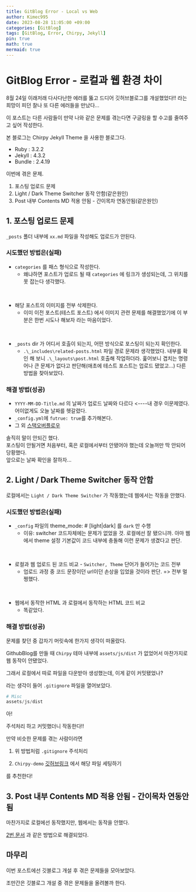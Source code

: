 ```yaml
---
title: GitBlog Error - Local vs Web
author: Kimec995
date: 2023-08-28 11:05:00 +09:00
categories: [GitBlog]
tags: [GitBlog, Error, Chirpy, Jekyll]
pin: true
math: true
mermaid: true
---
```


# GitBlog Error - 로컬과 웹 환경 차이

8월 24일 이래저래 다사다난한 에러를 뚫고 드디어 깃허브블로그를 개설했었다!!
라는 희망이 피던 찰나 또 다른 에러들을 만났다...

이 포스트는 다른 사람들이 만약 나와 같은 문제를 겪는다면 구글링을 할 수고를 줄여주고 싶어 작성한다.

본 블로그는 Chirpy Jekyll Theme 을 사용한 블로그다.
- Ruby : 3.2.2
- Jekyll : 4.3.2
- Bundle : 2.4.19

이번에 겪은 문제.
1. 포스팅 업로드 문제
2. Light / Dark Theme Switcher 동작 안함(같은원인)
3. Post 내부 Contents MD 적용 안됨 - 간이목차 연동안됨(같은원인)

## 1. 포스팅 업로드 문제

`_posts` 폴더 내부에 `xx.md` 파일을 작성해도 업로드가 안된다. 

### 시도했던 방법은(실패)

- `categories` 를 패스 형식으로 작성한다.
    - 왜냐하면 포스트가 업로드 될 때 `categories` 에 링크가 생성되는데, 그 위치를 못 잡는다 생각했다.

<br>

- 해당 포스트의 이미지를 전부 삭제한다.
    - 이미 이전 포스트(테스트 포스트) 에서 이미지 관련 문제를 해결했었기에 이 부분은 한번 시도나 해보자 라는 마음이었다.

<br>

- `_posts` dir 가 어디서 호출이 되는지, 어떤 방식으로 포스팅이 되는지 확인한다.
    - `.\_includes\related-posts.html` 파일 경로 문제라 생각했었다. 내부를 확인 해 보니 `.\_layouts\post.html`  호출해 작업하더라. 훑어보니 겹치는 명령어나 큰 문제가 없다고 판단해(애초에 테스트 포스트는 업로드 됐었고...) 다른 방법을 찾아보았다.

### 해결 방법(성공)
- `YYYY-MM-DD-Title.md` 의 날짜가 업로드 날짜와 다르다 <----내 경우 이문제였다. 어이없게도 오늘 날짜를 헷갈렸다.
- `_config.yml`에 `futrue: true`를 추가해본다.
- 그 외 [스택오버플로우](https://stackoverflow.com/questions/16990138/jekyll-not-generating-posts)

솔직히 말이 안되긴 했다.\
포스팅이 안될거면 처음부터, 혹은 로컬에서부터 안됐어야 했는데 오늘꺼만 딱 안되어 당황했다.\
앞으로는 날짜 확인을 잘하자...

## 2. Light / Dark Theme Switcher 동작 안함

로컬에서는 `Light / Dark Theme Switcher` 가 작동했는데 웹에서는 작동을 안했다.

### 시도했던 방법은(실패)

- `_config` 파일의 theme_mode: # [light|dark] 를 `dark` 만 수행
    - 이유: switcher 코드자체에는 문제가 없었을 것. 로컬에선 잘 됐으니까. 아마 웹에서 theme 설정 기본값이 코드 내부에 충돌해 이런 문제가 생겼다고 판단.

<br>

- 로컬과 웹 업로드 된 코드 비교 - `Switcher, Theme` 단어가 들어가는 코드 전부
    - 업로드 과정 중 코드 문장이던 url이던 손상을 입었을 것이라 판단. => 전부 멀쩡했다.

<br>

- 웹에서 동작한 HTML 과 로컬에서 동작하는 HTML 코드 비교
    - 똑같았다.

### 해결 방법(성공)
문제를 찾던 중 갑자기 머릿속에 한가지 생각이 떠올랐다.  

GithubBlog를 만들 때 `Chirpy` 테마 내부에 `assets/js/dist` 가 없었어서 마찬가지로 웹 동작이 안됐었다.

그래서 로컬에서 따로 파일을 다운받아 생성했는데, 이게 같이 커밋됐었나?

라는 생각이 들어 `.gitignore` 파일을 열어보았다.


```python
# Misc
assets/js/dist
```

아!

주석처리 하고 커밋했더니 작동한다!!

만약 비슷한 문제를 겪는 사람이라면

1. 위 방법처럼 `.gitignore` 주석처리

2. `Chirpy-demo` [깃허브링크](https://github.com/cotes2020/chirpy-demo/tree/main/assets/js/dist) 에서 해당 파일 세팅하기

를 추천한다!

## 3. Post 내부 Contents MD 적용 안됨 - 간이목차 연동안됨

마찬가지로 로컬에선 동작했지만, 웹에서는 동작을 안했다.

[2번 문서](#2-light--dark-theme-switcher-동작-안함) 과 같은 방법으로 해결되었다.

## 마무리

이번 포스트에선 깃블로그 개설 후 겪은 문제들을 모아보았다.

조만간은 깃블로그 개설 중 겪은 문제들을 올려볼까 한다.
